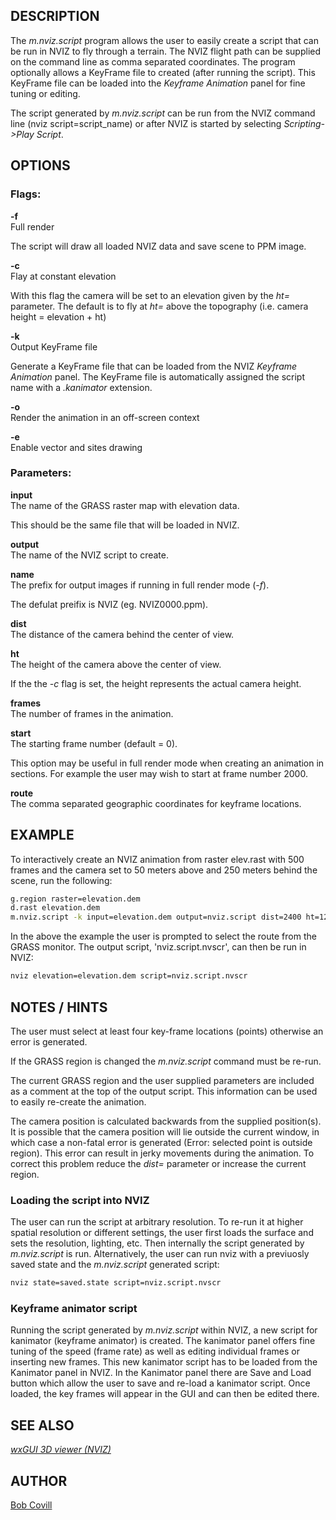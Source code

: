 ## DESCRIPTION

The *m.nviz.script* program allows the user to easily create a script
that can be run in NVIZ to fly through a terrain. The NVIZ flight path
can be supplied on the command line as comma separated coordinates. The
program optionally allows a KeyFrame file to created (after running the
script). This KeyFrame file can be loaded into the *Keyframe Animation*
panel for fine tuning or editing.

The script generated by *m.nviz.script* can be run from the NVIZ command
line (nviz script=script_name) or after NVIZ is started by selecting
*Scripting-\>Play Script*.

## OPTIONS

### Flags:

**-f**  
Full render

The script will draw all loaded NVIZ data and save scene to PPM image.

**-c**  
Flay at constant elevation

With this flag the camera will be set to an elevation given by the *ht=*
parameter. The default is to fly at *ht=* above the topography (i.e.
camera height = elevation + ht)

**-k**  
Output KeyFrame file

Generate a KeyFrame file that can be loaded from the NVIZ *Keyframe
Animation* panel. The KeyFrame file is automatically assigned the script
name with a *.kanimator* extension.

**-o**  
Render the animation in an off-screen context

**-e**  
Enable vector and sites drawing

### Parameters:

**input**  
The name of the GRASS raster map with elevation data.

This should be the same file that will be loaded in NVIZ.

**output**  
The name of the NVIZ script to create.

**name**  
The prefix for output images if running in full render mode (*-f*).

The defulat preifix is NVIZ (eg. NVIZ0000.ppm).

**dist**  
The distance of the camera behind the center of view.

**ht**  
The height of the camera above the center of view.

If the the *-c* flag is set, the height represents the actual camera
height.

**frames**  
The number of frames in the animation.

**start**  
The starting frame number (default = 0).

This option may be useful in full render mode when creating an animation
in sections. For example the user may wish to start at frame number
2000.

**route**  
The comma separated geographic coordinates for keyframe locations.

## EXAMPLE

To interactively create an NVIZ animation from raster elev.rast with 500
frames and the camera set to 50 meters above and 250 meters behind the
scene, run the following:

```sh
g.region raster=elevation.dem
d.rast elevation.dem
m.nviz.script -k input=elevation.dem output=nviz.script dist=2400 ht=1220 frames=1000
```

In the above the example the user is prompted to select the route from
the GRASS monitor. The output script, 'nviz.script.nvscr', can then be
run in NVIZ:

```sh
nviz elevation=elevation.dem script=nviz.script.nvscr
```

## NOTES / HINTS

The user must select at least four key-frame locations (points)
otherwise an error is generated.

If the GRASS region is changed the *m.nviz.script* command must be
re-run.

The current GRASS region and the user supplied parameters are included
as a comment at the top of the output script. This information can be
used to easily re-create the animation.

The camera position is calculated backwards from the supplied
position(s). It is possible that the camera position will lie outside
the current window, in which case a non-fatal error is generated (Error:
selected point is outside region). This error can result in jerky
movements during the animation. To correct this problem reduce the
*dist=* parameter or increase the current region.

### Loading the script into NVIZ

The user can run the script at arbitrary resolution. To re-run it at
higher spatial resolution or different settings, the user first loads
the surface and sets the resolution, lighting, etc. Then internally the
script generated by *m.nviz.script* is run. Alternatively, the user can
run nviz with a previuosly saved state and the *m.nviz.script* generated
script:

```sh
nviz state=saved.state script=nviz.script.nvscr
```

### Keyframe animator script

Running the script generated by *m.nviz.script* within NVIZ, a new
script for kanimator (keyframe animator) is created. The kanimator panel
offers fine tuning of the speed (frame rate) as well as editing
individual frames or inserting new frames. This new kanimator script has
to be loaded from the Kanimator panel in NVIZ. In the Kanimator panel
there are Save and Load button which allow the user to save and re-load
a kanimator script. Once loaded, the key frames will appear in the GUI
and can then be edited there.

## SEE ALSO

*[wxGUI 3D viewer (NVIZ)](wxGUI.nviz.md)*

## AUTHOR

[Bob Covill](mailto:bcovill@tekmap.ns.ca)
